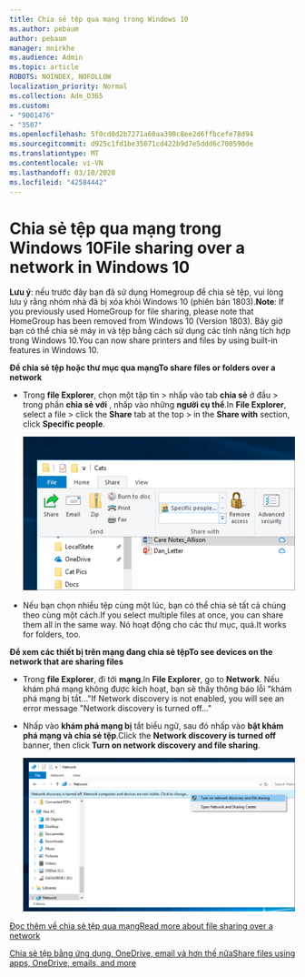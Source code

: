 ```yaml
---
title: Chia sẻ tệp qua mạng trong Windows 10
ms.author: pebaum
author: pebaum
manager: mnirkhe
ms.audience: Admin
ms.topic: article
ROBOTS: NOINDEX, NOFOLLOW
localization_priority: Normal
ms.collection: Adm_O365
ms.custom:
- "9001476"
- "3507"
ms.openlocfilehash: 5f0cd0d2b7271a60aa390c8ee2d6ffbcefe78d94
ms.sourcegitcommit: d925c1fd1be35071cd422b9d7e5ddd6c700590de
ms.translationtype: MT
ms.contentlocale: vi-VN
ms.lasthandoff: 03/10/2020
ms.locfileid: "42584442"
---
```

# <a name="file-sharing-over-a-network-in-windows-10"></a><span data-ttu-id="cb592-102">Chia sẻ tệp qua mạng trong Windows 10</span><span class="sxs-lookup"><span data-stu-id="cb592-102">File sharing over a network in Windows 10</span></span>

<span data-ttu-id="cb592-103">**Lưu ý**: nếu trước đây bạn đã sử dụng Homegroup để chia sẻ tệp, vui lòng lưu ý rằng nhóm nhà đã bị xóa khỏi Windows 10 (phiên bản 1803).</span><span class="sxs-lookup"><span data-stu-id="cb592-103">**Note**: If you previously used HomeGroup for file sharing, please note that HomeGroup has been removed from Windows 10 (Version 1803).</span></span> <span data-ttu-id="cb592-104">Bây giờ bạn có thể chia sẻ máy in và tệp bằng cách sử dụng các tính năng tích hợp trong Windows 10.</span><span class="sxs-lookup"><span data-stu-id="cb592-104">You can now share printers and files by using built-in features in Windows 10.</span></span>

<span data-ttu-id="cb592-105">**Để chia sẻ tệp hoặc thư mục qua mạng**</span><span class="sxs-lookup"><span data-stu-id="cb592-105">**To share files or folders over a network**</span></span>

- <span data-ttu-id="cb592-106">Trong **file Explorer**, chọn một tập tin > nhấp vào tab **chia sẻ** ở đầu > trong phần **chia sẻ với** , nhấp vào những **người cụ thể**.</span><span class="sxs-lookup"><span data-stu-id="cb592-106">In **File Explorer**, select a file > click the **Share** tab at the top > in the **Share with** section, click **Specific people**.</span></span>

    ![Chia sẻ tệp với những người cụ thể.](media/share-with-specific-people.png)
          
- <span data-ttu-id="cb592-108">Nếu bạn chọn nhiều tệp cùng một lúc, bạn có thể chia sẻ tất cả chúng theo cùng một cách.</span><span class="sxs-lookup"><span data-stu-id="cb592-108">If you select multiple files at once, you can share them all in the same way.</span></span> <span data-ttu-id="cb592-109">Nó hoạt động cho các thư mục, quá.</span><span class="sxs-lookup"><span data-stu-id="cb592-109">It works for folders, too.</span></span>

<span data-ttu-id="cb592-110">**Để xem các thiết bị trên mạng đang chia sẻ tệp**</span><span class="sxs-lookup"><span data-stu-id="cb592-110">**To see devices on the network that are sharing files**</span></span>

- <span data-ttu-id="cb592-111">Trong **file Explorer**, đi tới **mạng**.</span><span class="sxs-lookup"><span data-stu-id="cb592-111">In **File Explorer**, go to **Network**.</span></span> <span data-ttu-id="cb592-112">Nếu khám phá mạng không được kích hoạt, bạn sẽ thấy thông báo lỗi "khám phá mạng bị tắt..."</span><span class="sxs-lookup"><span data-stu-id="cb592-112">If Network discovery is not enabled, you will see an error message "Network discovery is turned off..."</span></span>

- <span data-ttu-id="cb592-113">Nhấp vào **khám phá mạng bị** tắt biểu ngữ, sau đó nhấp vào **bật khám phá mạng và chia sẻ tệp**.</span><span class="sxs-lookup"><span data-stu-id="cb592-113">Click the **Network discovery is turned off** banner, then click **Turn on network discovery and file sharing**.</span></span>

    ![Bật khám phá mạng và chia sẻ tệp.](media/turn-on-network-discovery.png)

[<span data-ttu-id="cb592-115">Đọc thêm về chia sẻ tệp qua mạng</span><span class="sxs-lookup"><span data-stu-id="cb592-115">Read more about file sharing over a network</span></span>](https://support.microsoft.com/help/4092694/windows-10-file-sharing-over-a-network)

[<span data-ttu-id="cb592-116">Chia sẻ tệp bằng ứng dụng, OneDrive, email và hơn thế nữa</span><span class="sxs-lookup"><span data-stu-id="cb592-116">Share files using apps, OneDrive, emails, and more</span></span>](https://support.microsoft.com/help/4027674/windows-10-share-files-in-file-explorer)
